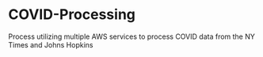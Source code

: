 # COVID-Processing
Process utilizing multiple AWS services to process COVID data from the NY Times and Johns Hopkins
